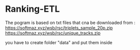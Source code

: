 # Ranking-ETL
The pogram is based on txt files that cna be downloaded from :
https://softmaz.xyz/wsb/rsc/triplets_sample_20p.zip
https://softmaz.xyz/wsb/rsc/unique_tracks.zip

you have to create folder "data" and put them inside
